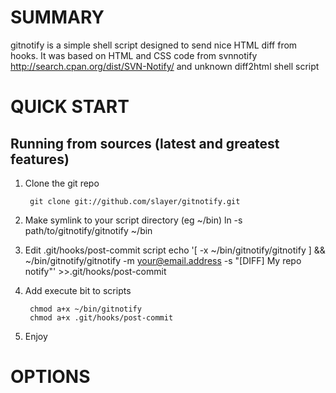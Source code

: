 SUMMARY
=======

gitnotify is a simple shell script designed to send nice HTML diff from hooks.
It was based on HTML and CSS code from svnnotify http://search.cpan.org/dist/SVN-Notify/ and unknown diff2html shell script

QUICK START
===========

Running from sources (latest and greatest features)
---------------------------------------------------

1. Clone the git repo

        git clone git://github.com/slayer/gitnotify.git

2. Make symlink to your script directory (eg ~/bin)
        ln -s path/to/gitnotify/gitnotify ~/bin

3. Edit .git/hooks/post-commit script
        echo '[ -x ~/bin/gitnotify/gitnotify ] && ~/bin/gitnotify/gitnotify -m your@email.address -s "[DIFF] My repo notify"' >>.git/hooks/post-commit
 
4. Add execute bit to scripts

        chmod a+x ~/bin/gitnotify
        chmod a+x .git/hooks/post-commit

5. Enjoy


OPTIONS
=======


